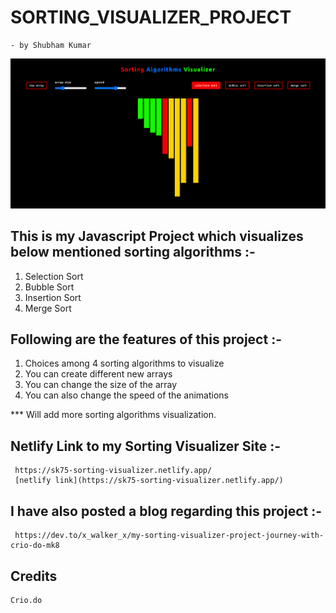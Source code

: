 # SORTING_VISUALIZER_PROJECT
    - by Shubham Kumar

![Site Image](./sorting_visualizer.png?raw=true "Sorting Viusalizer")

## This is my Javascript Project which visualizes below mentioned sorting algorithms :- 
1. Selection Sort
2. Bubble Sort
3. Insertion Sort
4. Merge Sort

## Following are the features of this project :- 
1. Choices among 4 sorting algorithms to visualize
2. You can create different new arrays  
3. You can change the size of the array 
4. You can also change the speed of the animations

*** Will add more sorting algorithms visualization.  

## Netlify Link to my Sorting Visualizer Site :- 
     https://sk75-sorting-visualizer.netlify.app/
     [netlify link](https://sk75-sorting-visualizer.netlify.app/)

## I have also posted a blog regarding this project :- 
     https://dev.to/x_walker_x/my-sorting-visualizer-project-journey-with-crio-do-mk8

## Credits 
    Crio.do

